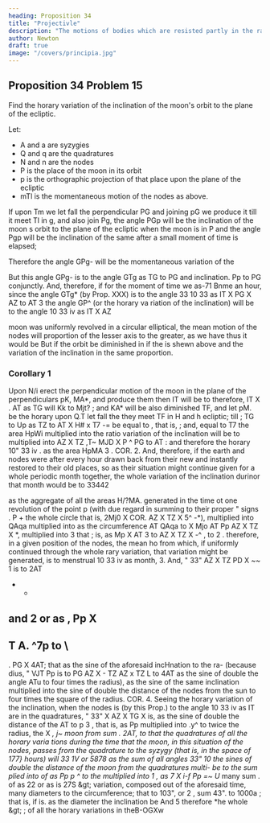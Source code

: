 ```yaml
---
heading: Proposition 34
title: "Projectivle"
description: "The motions of bodies which are resisted partly in the ratio of the velocities, and partly"
author: Newton
draft: true
image: "/covers/principia.jpg"
---
```





## Proposition 34 Problem 15

Find the horary variation of the inclination of the moon's orbit to the plane of the ecliptic.

Let:

- A and a are syzygies
- Q and q are the quadratures
- N and n are the nodes
- P is the place of the moon in its orbit
- p is the orthographic projection of that place upon the plane of the ecliptic
- mTl is the momentaneous motion of the nodes as above. 

If upon Tm we let fall the perpendicular PG and joining pG we produce it till it meet Tl in g, and also join Pg, the angle PGp will be the inclination of the moon s orbit to the plane of the ecliptic when the moon is in P
and the angle Pgp will be the inclination of the same after a small moment of time is elapsed;

Therefore the angle GPg- will be the momentaneous variation of the

But this angle GPg- is to the angle GTg as TG to PG and
inclination.
Pp
to
PG
conjunctly.
And,
therefore, if for the
moment
of time
we
as-71
Bnme an hour, since the angle GTg* (by Prop. XXX) is to the angle 33
10
33 as IT X PG X AZ to AT 3 the angle GP^ (or the horary va
riation of the inclination) will be to the angle
10 33 iv as IT X AZ


moon was uniformly revolved in a circular
elliptical, the mean motion of the nodes will
proportion of the lesser axis to the greater, as we have
thus it would be
But if the orbit
be diminished in
if
the
is
shewn above and the variation of the inclination
in the same proportion.


### Corollary 1

Upon N/i erect the perpendicular
motion of the moon in the plane of the
perpendiculars pK, MA*, and produce them
then
IT
will be to
therefore,
IT X
.
AT
as
TG will
Kk to
Mjt?
;
and
KA*
will be also diminished
TF, and
let pM. be the
horary
upon Q.T let fall the
they meet TF in H and h
ecliptic;
till
;
TG to Up as TZ to AT
X H# x T7
-=
be equal to
,
that
is,
;
and,
equal to
T7
the area
HpWi
multiplied into the ratio
variation of the inclination will be to
multiplied into
AZ X
TZ
,T~
MJD
X
P
^
PG
to
AT
:
and therefore the horary
10&quot;
33 iv
.
as the area
HpMA
3
.
COR. 2. And, therefore, if the earth and nodes were after every hour
drawn back from their new and instantly restored to their old places, so as
their situation might continue given for a whole periodic month together,
the whole variation of the inclination durinor that month would be to 33442

as the aggregate of all the areas H/?MA.
generated in the time ot
one revolution of the point p (with due regard in
summing to their proper
&quot;
signs
.
P
+
the whole circle
that
is,
2Mj0 X
COR.
AZ X TZ X 5^
-*), multiplied into
QAqa
multiplied into
as the circumference
AT
QAqa
to
X
Mjo
AT
Pp
AZ X TZ X *,
multiplied into
3
that
;
is,
as
Mp X AT 3
to
AZ X TZ X -^
,
to
2
.
therefore, in a given position of the nodes, the mean ho
from
which, if uniformly continued through the whole
rary variation,
that
variation might be generated, is to
menstrual
10 33 iv as
month,
3.
And,
&quot;
33&quot;
AZ X TZ
PD
X ~~
1
is
to
2AT
- -
and
2
or as
,
Pp X
-
T A. ^7p
to
\
-
.
PG X 4AT;
that
as the sine of the aforesaid incHnation to the ra-
(because
dius,
&quot;
VJT
Pp is to PG
AZ X - TZ
AZ
x TZ
L
to
4AT
as the sine of double the angle
ATu
to four
times the radius), as the sine of the same inclination multiplied into the
sine of double the distance of the nodes from the sun to four times the
square of the radius.
COR.
4.
Seeing the horary variation of the inclination, when the nodes
is (by this Prop.) to the angle
10
33 iv as IT
are in the quadratures,
&quot;
33&quot;
X AZ X TG X
is, as the sine of double the distance of the
AT
to
p
3
,
that
is,
as
Pp
multiplied into .y^ to twice the radius, the
X
*,
j~
moon from
sum
.
2AT,
to
that
the quadratures
of all the horary varia
tions during the time that the moon, in this situation of the nodes, passes
from the quadrature to the syzygy (that is, in the space of 177} hours) will
33 1V or 5878 as the sum of all
angles 33&quot; 10
the sines of double the distance of the moon from the quadratures multi-
be to the
sum
plied into
of as
Pp
p ^
to the
multiplied into
1
,
as
7
X
i-f
Pp
=~
U*
many
sum
.
of as
22 or
as
is
27S
&amp;gt;
variation, composed out of the
aforesaid time,
many diameters
to the circumference; that
to
103&quot;,
or
2
,
sum
43&quot;.
to
1000a
;
that
is, if
is.
as the diameter
the inclination be
And
5
therefore *he whole
&amp;gt;
;
of all the horary variations in theB-OGXw